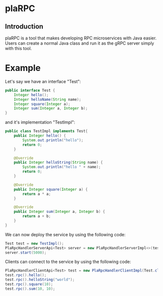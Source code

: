 # plaRPC

## Introduction

plaRPC is a tool that makes developing RPC microservices with Java easier. Users can create a normal Java class and run it as the gRPC server simply with this tool.

# Example

Let's say we have an interface "Test":
```Java
public interface Test {
    Integer hello();
    Integer helloName(String name);
    Integer square(Integer a);
    Integer sum(Integer a, Integer b);
}
```
and it's implementation "TestImpl":
```Java
public class TestImpl implements Test{
    public Integer hello() {
        System.out.println("hello");
        return 0;
    }

    @Override
    public Integer helloString(String name) {
        System.out.println("hello " + name);
        return 0;
    }

    @Override
    public Integer square(Integer a) {
        return a * a;
    }

    @Override
    public Integer sum(Integer a, Integer b) {
        return a + b;
    }
}
```

We can now deploy the service by using the following code:
```Java
Test test = new TestImpl();
PlaRpcHandlerServerApi<Test> server = new PlaRpcHandlerServerImpl<>(test);
server.start(5000);
```

Clients can connect to the service by using the following code:
```Java
PlaRpcHandlerClientApi<Test> test = new PlaRpcHandlerClientImpl(Test.class);
test.rpc().hello();
test.rpc().helloString("world");
test.rpc().square(10);
test.rpc().sum(10, 10);
```